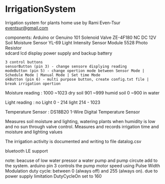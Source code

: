 # IrrigationSystem
  Irrigation system for plants home use
  by Rami Even-Tsur
  eventsur@gmail.com

  components:
    Arduino or Genuino 101
    Solenoid Valve ZE-4F180 NC DC 12V
    Soil Moisture Sensor YL-69
    Light Intensity Sensor Module 5528 Photo Resistor    
    sdcard
    lcd display
    power supply and backup battery
    
    3 control buttons
    sensorButton (pin 3) - change sensore displying reading 
    modeButton (pin 5) - change opertion mode between Sensor Mode | Schedule Mode | Manual Mode | Set time Mode
    okButton (pin 6) - multi purpose button, create config.txt file | break irrigation opertion
    

  Moisture reading :
    1000 ~1023 dry soil
    901 ~999 humid soil
    0 ~900 in water

  Light reading :
    no Light 0 - 214
    light 214 - 1023

  Temperature Sensor :
    DS18B20 1-Wire Digital Temperature Sensor

  Measures soil moisture and lighting,
  watering plants when humidity is low and no sun through valve control.
  Measures and records irrigation time and moisture and lighting values
  
  The irrigation activity is documented and writing to file datalog.csv

  bluetooth LE support

note:
 beacuse of low water pressor a water pump and pump circute add to the system.
 arduino pin 3 controls the pump motor speed using Pulse Width Modulation
 duty cycle: between 0 (always off) and 255 (always on).
 due to power supply limitation DutyCycleOn set to 160

